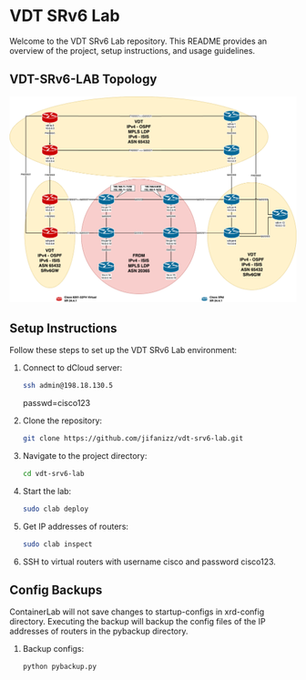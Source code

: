 # VDT SRv6 Lab

Welcome to the VDT SRv6 Lab repository. This README provides an overview of the project, setup instructions, and usage guidelines.

## VDT-SRv6-LAB Topology

![VDT SRv6 Lab Diagram](vdt-srv6-clab.png)

## Setup Instructions

Follow these steps to set up the VDT SRv6 Lab environment:

1. Connect to dCloud server:
    ```sh
    ssh admin@198.18.130.5
    ```
    passwd=cisco123

2. Clone the repository:
    ```sh
    git clone https://github.com/jifanizz/vdt-srv6-lab.git
    ```
3. Navigate to the project directory:
    ```sh
    cd vdt-srv6-lab
    ```
4. Start the lab:
    ```sh
    sudo clab deploy
    ```
5. Get IP addresses of routers:
    ```sh
    sudo clab inspect
    ```
6. SSH to virtual routers with username cisco and password cisco123.


## Config Backups

ContainerLab will not save changes to startup-configs in xrd-config directory.  Executing the backup will backup the config files of the IP addresses of routers in the pybackup directory.

1. Backup configs:
    ```sh
    python pybackup.py
    ```


